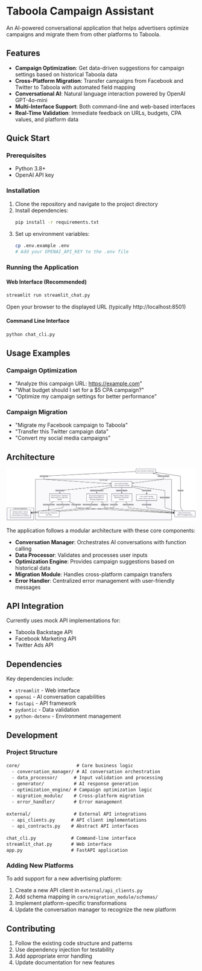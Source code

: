 # Taboola Campaign Assistant

An AI-powered conversational application that helps advertisers optimize campaigns and migrate them from other platforms to Taboola.

## Features

- **Campaign Optimization**: Get data-driven suggestions for campaign settings based on historical Taboola data
- **Cross-Platform Migration**: Transfer campaigns from Facebook and Twitter to Taboola with automated field mapping
- **Conversational AI**: Natural language interaction powered by OpenAI GPT-4o-mini
- **Multi-Interface Support**: Both command-line and web-based interfaces
- **Real-Time Validation**: Immediate feedback on URLs, budgets, CPA values, and platform data

## Quick Start

### Prerequisites

- Python 3.8+
- OpenAI API key

### Installation

1. Clone the repository and navigate to the project directory
2. Install dependencies:
   ```bash
   pip install -r requirements.txt
   ```
3. Set up environment variables:
   ```bash
   cp .env.example .env
   # Add your OPENAI_API_KEY to the .env file
   ```

### Running the Application

#### Web Interface (Recommended)
```bash
streamlit run streamlit_chat.py
```
Open your browser to the displayed URL (typically http://localhost:8501)

#### Command Line Interface
```bash
python chat_cli.py
```

## Usage Examples

### Campaign Optimization
- "Analyze this campaign URL: https://example.com"
- "What budget should I set for a $5 CPA campaign?"
- "Optimize my campaign settings for better performance"

### Campaign Migration
- "Migrate my Facebook campaign to Taboola"
- "Transfer this Twitter campaign data"
- "Convert my social media campaigns"

## Architecture

![Architecture Diagram](architecture.png)

The application follows a modular architecture with these core components:

- **Conversation Manager**: Orchestrates AI conversations with function calling
- **Data Processor**: Validates and processes user inputs
- **Optimization Engine**: Provides campaign suggestions based on historical data
- **Migration Module**: Handles cross-platform campaign transfers
- **Error Handler**: Centralized error management with user-friendly messages

## API Integration

Currently uses mock API implementations for:
- Taboola Backstage API
- Facebook Marketing API
- Twitter Ads API

## Dependencies

Key dependencies include:
- `streamlit` - Web interface
- `openai` - AI conversation capabilities
- `fastapi` - API framework
- `pydantic` - Data validation
- `python-dotenv` - Environment management

## Development

### Project Structure
```
core/                     # Core business logic
  - conversation_manager/ # AI conversation orchestration
  - data_processor/      # Input validation and processing
  - generator/           # AI response generation
  - optimization_engine/ # Campaign optimization logic
  - migration_module/    # Cross-platform migration
  - error_handler/       # Error management

external/                # External API integrations
  - api_clients.py      # API client implementations
  - api_contracts.py    # Abstract API interfaces

chat_cli.py             # Command-line interface
streamlit_chat.py       # Web interface
app.py                  # FastAPI application
```

### Adding New Platforms

To add support for a new advertising platform:

1. Create a new API client in `external/api_clients.py`
2. Add schema mapping in `core/migration_module/schemas/`
3. Implement platform-specific transformations
4. Update the conversation manager to recognize the new platform

## Contributing

1. Follow the existing code structure and patterns
2. Use dependency injection for testability
3. Add appropriate error handling
4. Update documentation for new features
